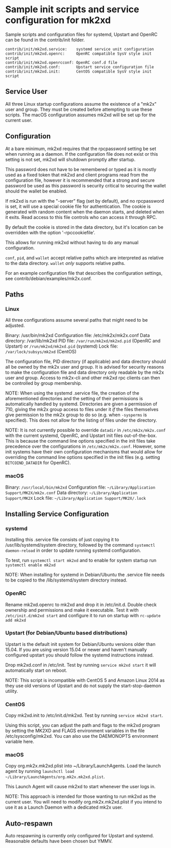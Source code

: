 Sample init scripts and service configuration for mk2xd
==========================================================

Sample scripts and configuration files for systemd, Upstart and OpenRC
can be found in the contrib/init folder.

    contrib/init/mk2xd.service:    systemd service unit configuration
    contrib/init/mk2xd.openrc:     OpenRC compatible SysV style init script
    contrib/init/mk2xd.openrcconf: OpenRC conf.d file
    contrib/init/mk2xd.conf:       Upstart service configuration file
    contrib/init/mk2xd.init:       CentOS compatible SysV style init script

Service User
---------------------------------

All three Linux startup configurations assume the existence of a "mk2x" user
and group.  They must be created before attempting to use these scripts.
The macOS configuration assumes mk2xd will be set up for the current user.

Configuration
---------------------------------

At a bare minimum, mk2xd requires that the rpcpassword setting be set
when running as a daemon.  If the configuration file does not exist or this
setting is not set, mk2xd will shutdown promptly after startup.

This password does not have to be remembered or typed as it is mostly used
as a fixed token that mk2xd and client programs read from the configuration
file, however it is recommended that a strong and secure password be used
as this password is security critical to securing the wallet should the
wallet be enabled.

If mk2xd is run with the "-server" flag (set by default), and no rpcpassword is set,
it will use a special cookie file for authentication. The cookie is generated with random
content when the daemon starts, and deleted when it exits. Read access to this file
controls who can access it through RPC.

By default the cookie is stored in the data directory, but it's location can be overridden
with the option '-rpccookiefile'.

This allows for running mk2xd without having to do any manual configuration.

`conf`, `pid`, and `wallet` accept relative paths which are interpreted as
relative to the data directory. `wallet` *only* supports relative paths.

For an example configuration file that describes the configuration settings,
see contrib/debian/examples/mk2x.conf.

Paths
---------------------------------

### Linux

All three configurations assume several paths that might need to be adjusted.

Binary:              /usr/bin/mk2xd
Configuration file:  /etc/mk2x/mk2x.conf
Data directory:      /var/lib/mk2xd
PID file:            `/var/run/mk2xd/mk2xd.pid` (OpenRC and Upstart) or `/run/mk2xd/mk2xd.pid` (systemd)
Lock file:           `/var/lock/subsys/mk2xd` (CentOS)

The configuration file, PID directory (if applicable) and data directory
should all be owned by the mk2x user and group.  It is advised for security
reasons to make the configuration file and data directory only readable by the
mk2x user and group.  Access to mk2x-cli and other mk2xd rpc clients
can then be controlled by group membership.

NOTE: When using the systemd .service file, the creation of the aforementioned
directories and the setting of their permissions is automatically handled by
systemd. Directories are given a permission of 710, giving the mk2x group
access to files under it _if_ the files themselves give permission to the
mk2x group to do so (e.g. when `-sysperms` is specified). This does not allow
for the listing of files under the directory.

NOTE: It is not currently possible to override `datadir` in
`/etc/mk2x/mk2x.conf` with the current systemd, OpenRC, and Upstart init
files out-of-the-box. This is because the command line options specified in the
init files take precedence over the configurations in
`/etc/mk2x/mk2x.conf`. However, some init systems have their own
configuration mechanisms that would allow for overriding the command line
options specified in the init files (e.g. setting `BITCOIND_DATADIR` for
OpenRC).

### macOS

Binary:              `/usr/local/bin/mk2xd`
Configuration file:  `~/Library/Application Support/MK2X/mk2x.conf`
Data directory:      `~/Library/Application Support/MK2X`
Lock file:           `~/Library/Application Support/MK2X/.lock`

Installing Service Configuration
-----------------------------------

### systemd

Installing this .service file consists of just copying it to
/usr/lib/systemd/system directory, followed by the command
`systemctl daemon-reload` in order to update running systemd configuration.

To test, run `systemctl start mk2xd` and to enable for system startup run
`systemctl enable mk2xd`

NOTE: When installing for systemd in Debian/Ubuntu the .service file needs to be copied to the /lib/systemd/system directory instead.

### OpenRC

Rename mk2xd.openrc to mk2xd and drop it in /etc/init.d.  Double
check ownership and permissions and make it executable.  Test it with
`/etc/init.d/mk2xd start` and configure it to run on startup with
`rc-update add mk2xd`

### Upstart (for Debian/Ubuntu based distributions)

Upstart is the default init system for Debian/Ubuntu versions older than 15.04. If you are using version 15.04 or newer and haven't manually configured upstart you should follow the systemd instructions instead.

Drop mk2xd.conf in /etc/init.  Test by running `service mk2xd start`
it will automatically start on reboot.

NOTE: This script is incompatible with CentOS 5 and Amazon Linux 2014 as they
use old versions of Upstart and do not supply the start-stop-daemon utility.

### CentOS

Copy mk2xd.init to /etc/init.d/mk2xd. Test by running `service mk2xd start`.

Using this script, you can adjust the path and flags to the mk2xd program by
setting the MK2XD and FLAGS environment variables in the file
/etc/sysconfig/mk2xd. You can also use the DAEMONOPTS environment variable here.

### macOS

Copy org.mk2x.mk2xd.plist into ~/Library/LaunchAgents. Load the launch agent by
running `launchctl load ~/Library/LaunchAgents/org.mk2x.mk2xd.plist`.

This Launch Agent will cause mk2xd to start whenever the user logs in.

NOTE: This approach is intended for those wanting to run mk2xd as the current user.
You will need to modify org.mk2x.mk2xd.plist if you intend to use it as a
Launch Daemon with a dedicated mk2x user.

Auto-respawn
-----------------------------------

Auto respawning is currently only configured for Upstart and systemd.
Reasonable defaults have been chosen but YMMV.
